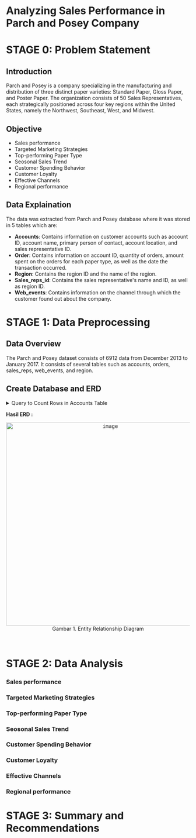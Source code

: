 # Analyzing Sales Performance in Parch and Posey Company

# STAGE 0: Problem Statement
## Introduction
Parch and Posey is a company specializing in the manufacturing and distribution of three distinct paper varieties: Standard Paper, Gloss Paper, and Poster Paper. The organization consists of 50 Sales Representatives, each strategically positioned across four key regions within the United States, namely the Northwest, Southeast, West, and Midwest.

## Objective
- Sales performance
- Targeted Marketing Strategies
- Top-performing Paper Type
- Seosonal Sales Trend
- Customer Spending Behavior
- Customer Loyalty
- Effective Channels
- Regional performance

## Data Explaination
The data was extracted from Parch and Posey database where it was stored in 5 tables which are:
- **Accounts**: Contains information on customer accounts such as account ID, account name, primary person of contact, account location, and sales representative ID.
- **Order**: Contains information on account ID, quantity of orders, amount spent on the orders for each paper type, as well as the date the transaction occurred.
- **Region**: Contains the region ID and the name of the region.
- **Sales\_reps\_id**: Contains the sales representative's name and ID, as well as region ID.
- **Web\_events**: Contains information on the channel through which the customer found out about the company.

# STAGE 1: Data Preprocessing
## Data Overview
The Parch and Posey dataset consists of 6912 data from December 2013 to January 2017. It consists of several tables such as accounts, orders, sales_reps, web_events, and region.

## Create Database and ERD 
<details>
  <summary>Query to Count Rows in Accounts Table</summary>

  ```sql
-- 1) Create a database by right-clicking Databases > Create > Database.. named "project"
-- 2) Create a table using the CREATE TABLE statement by right-clicking project > CREATE script
  CREATE TABLE orders (
	id integer,
	account_id integer,
	occurred_at timestamp,
	standard_qty integer,
	gloss_qty integer,
	poster_qty integer,
	total integer,
	standard_amt_usd numeric(10,2),
	gloss_amt_usd numeric(10,2),
	poster_amt_usd numeric(10,2),
	total_amt_usd numeric(10,2)
);

CREATE TABLE accounts (
	id integer,
	name bpchar,
	website bpchar,
	lat numeric(11,8),
	long numeric(11,8),
	primary_poc bpchar,
	sales_rep_id integer
);

CREATE TABLE web_events (
	id integer,
	account_id integer,
	occurred_at timestamp,
	channel bpchar
);

CREATE TABLE sales_reps (
	id integer,
	name bpchar,
	region_id integer
);

CREATE TABLE region (
	id integer,
	name bpchar
);

-- 3) Importing csv files into each table that has been created by right-clicking on the table name > Import/Export Data...
-- 4) Determine the PRIMARY KEY and FOREIGN KEY in each table to determine the relationship between tables

-- PRIMARY KEY
ALTER TABLE orders
ADD PRIMARY KEY (id);

ALTER TABLE accounts
ADD PRIMARY KEY (id);

ALTER TABLE web_events
ADD PRIMARY KEY (id);

ALTER TABLE sales_reps
ADD PRIMARY KEY (id);

ALTER TABLE region
ADD PRIMARY KEY (id);

-- FOREIGN KEY
ALTER TABLE accounts ADD FOREIGN KEY (sales_rep_id) REFERENCES sales_reps;
ALTER TABLE orders ADD FOREIGN KEY (account_id) REFERENCES accounts;
ALTER TABLE web_events ADD FOREIGN KEY (account_id) REFERENCES accounts;
ALTER TABLE sales_reps ADD FOREIGN KEY (region_id) REFERENCES region;
```
</details>

**Hasil ERD :** <br>
<p align="center">
 <kbd><img width="555" alt="image" src="https://github.com/user-attachments/assets/8ad4c979-4229-45d3-ab27-c2577a3a2d5d"> </kbd> <br>
 Gambar 1. Entity Relationship Diagram
</p>
<br>

# STAGE 2: Data Analysis
### Sales performance
### Targeted Marketing Strategies
### Top-performing Paper Type
### Seosonal Sales Trend
### Customer Spending Behavior
### Customer Loyalty
### Effective Channels
### Regional performance


# STAGE 3: Summary and Recommendations
